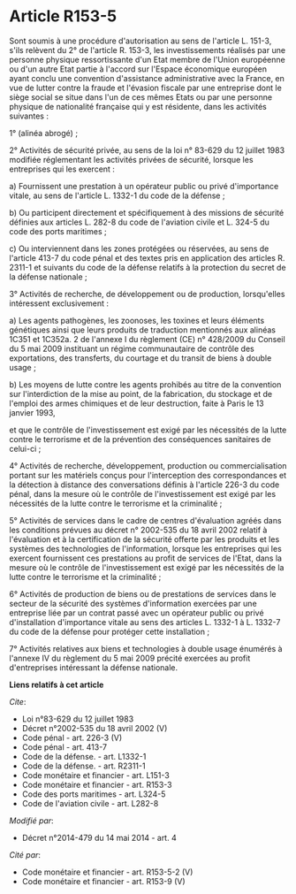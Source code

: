 # Article R153-5

Sont soumis à une procédure d'autorisation au sens de l'article L. 151-3, s'ils relèvent du 2° de l'article R. 153-3, les
investissements réalisés par une personne physique ressortissante d'un Etat membre de l'Union européenne ou d'un autre Etat
partie à l'accord sur l'Espace économique européen ayant conclu une convention d'assistance administrative avec la France, en
vue de lutter contre la fraude et l'évasion fiscale par une entreprise dont le siège social se situe dans l'un de ces mêmes
Etats ou par une personne physique de nationalité française qui y est résidente, dans les activités suivantes : 

1° (alinéa abrogé) ; 

2° Activités de sécurité privée, au sens de la loi n° 83-629 du 12 juillet 1983 modifiée réglementant les activités privées
de sécurité, lorsque les entreprises qui les exercent : 

a) Fournissent une prestation à un opérateur public ou privé d'importance vitale, au sens de l'article L. 1332-1 du code de
la défense ; 

b) Ou participent directement et spécifiquement à des missions de sécurité définies aux articles L. 282-8 du code de
l'aviation civile et L. 324-5 du code des ports maritimes ; 

c) Ou interviennent dans les zones protégées ou réservées, au sens de l'article 413-7 du code pénal et des textes pris en
application des articles R. 2311-1 et suivants du code de la défense relatifs à la protection du secret de la défense
nationale ; 

3° Activités de recherche, de développement ou de production, lorsqu'elles intéressent exclusivement : 

a) Les agents pathogènes, les zoonoses, les toxines et leurs éléments génétiques ainsi que leurs produits de traduction
mentionnés aux alinéas 1C351 et 1C352a. 2 de l'annexe I du règlement (CE) n° 428/2009 du Conseil du 5 mai 2009 instituant un
régime communautaire de contrôle des exportations, des transferts, du courtage et du transit de biens à double usage ; 

b) Les moyens de lutte contre les agents prohibés au titre de la convention sur l'interdiction de la mise au point, de la
fabrication, du stockage et de l'emploi des armes chimiques et de leur destruction, faite à Paris le 13 janvier 1993, 

et que le contrôle de l'investissement est exigé par les nécessités de la lutte contre le terrorisme et de la prévention des
conséquences sanitaires de celui-ci ; 

4° Activités de recherche, développement, production ou commercialisation portant sur les matériels conçus pour
l'interception des correspondances et la détection à distance des conversations définis à l'article 226-3 du code pénal, dans
la mesure où le contrôle de l'investissement est exigé par les nécessités de la lutte contre le terrorisme et la
criminalité ; 

5° Activités de services dans le cadre de centres d'évaluation agréés dans les conditions prévues au décret n° 2002-535 du 18
avril 2002 relatif à l'évaluation et à la certification de la sécurité offerte par les produits et les systèmes des
technologies de l'information, lorsque les entreprises qui les exercent fournissent ces prestations au profit de services de
l'Etat, dans la mesure où le contrôle de l'investissement est exigé par les nécessités de la lutte contre le terrorisme et la
criminalité ; 

6° Activités de production de biens ou de prestations de services dans le secteur de la sécurité des systèmes d'information
exercées par une entreprise liée par un contrat passé avec un opérateur public ou privé d'installation d'importance vitale au
sens des articles L. 1332-1 à L. 1332-7 du code de la défense pour protéger cette installation ; 

7° Activités relatives aux biens et technologies à double usage énumérés à l'annexe IV du règlement du 5 mai 2009 précité
exercées au profit d'entreprises intéressant la défense nationale.

**Liens relatifs à cet article**

_Cite_:

  - Loi n°83-629 du 12 juillet 1983
  - Décret n°2002-535 du 18 avril 2002 (V)
  - Code pénal - art. 226-3 (V)
  - Code pénal - art. 413-7
  - Code de la défense. - art. L1332-1
  - Code de la défense. - art. R2311-1
  - Code monétaire et financier - art. L151-3
  - Code monétaire et financier - art. R153-3
  - Code des ports maritimes - art. L324-5
  - Code de l'aviation civile - art. L282-8

_Modifié par_:

  - Décret n°2014-479 du 14 mai 2014 - art. 4

_Cité par_:

  - Code monétaire et financier - art. R153-5-2 (V)
  - Code monétaire et financier - art. R153-9 (V)
